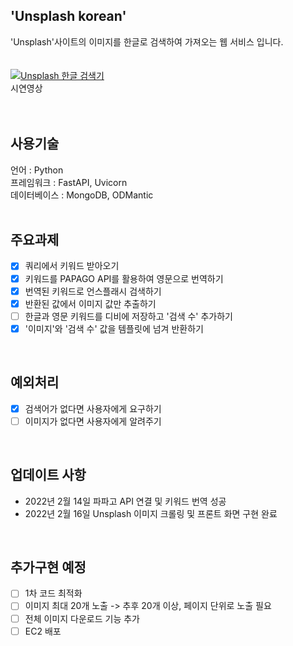 ## 'Unsplash korean'
'Unsplash'사이트의 이미지를 한글로 검색하여 가져오는 웹 서비스 입니다. </br> </br> </br>
[![Unsplash 한글 검색기](https://user-images.githubusercontent.com/76890895/154288593-acbc3ba9-59d0-4d87-8eb6-629b5ed2f267.png)](https://youtu.be/m61ROPZI9nQ)
 </br>
 시연영상
 </br>
  </br>
   </br>
 
## 사용기술
언어 : Python </br>
프레임워크 : FastAPI, Uvicorn</br>
데이터베이스 : MongoDB, ODMantic</br>
</br>
## 주요과제 
- [x] 쿼리에서 키워드 받아오기</br>
- [x] 키워드를 PAPAGO API를 활용하여 영문으로 번역하기</br>
- [x] 번역된 키워드로 언스플래시 검색하기</br>
- [x] 반환된 값에서 이미지 값만 추출하기</br>
- [ ] 한글과 영문 키워드를 디비에 저장하고 '검색 수' 추가하기</br>
- [x] '이미지'와 '검색 수' 값을 템플릿에 넘겨 반환하기</br>
</br>

## 예외처리
- [x] 검색어가 없다면 사용자에게 요구하기</br>
- [ ] 이미지가 없다면 사용자에게 알려주기</br>
</br>

## 업데이트 사항
- 2022년 2월 14일 파파고 API 연결 및 키워드 번역 성공</br>
- 2022년 2월 16일 Unsplash 이미지 크롤링 및 프론트 화면 구현 완료</br>
</br>

## 추가구현 예정

- [ ] 1차 코드 최적화 </br>
- [ ] 이미지 최대 20개 노출 -> 추후 20개 이상, 페이지 단위로 노출 필요</br>
- [ ] 전체 이미지 다운로드 기능 추가</br>
- [ ] EC2 배포
